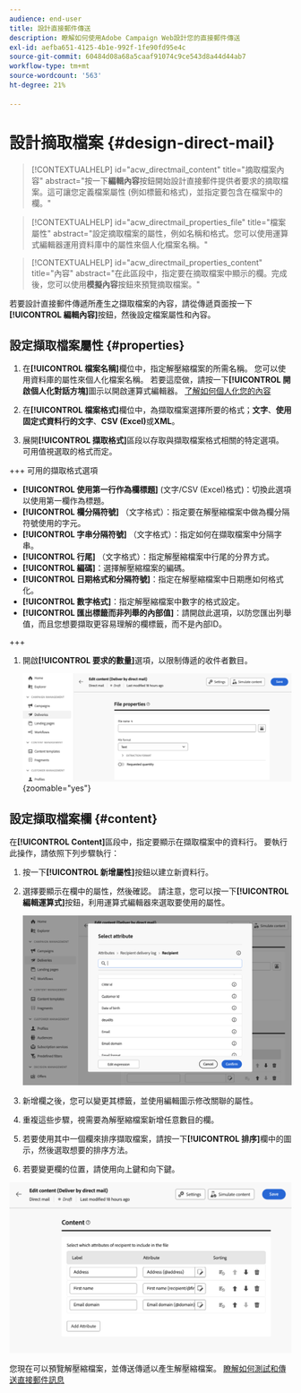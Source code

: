 ```yaml
---
audience: end-user
title: 設計直接郵件傳送
description: 瞭解如何使用Adobe Campaign Web設計您的直接郵件傳送
exl-id: aefba651-4125-4b1e-992f-1fe90fd95e4c
source-git-commit: 60484d08a68a5caaf91074c9ce543d8a44d44ab7
workflow-type: tm+mt
source-wordcount: '563'
ht-degree: 21%

---
```


# 設計摘取檔案 {#design-direct-mail}

>[!CONTEXTUALHELP]
>id="acw_directmail_content"
>title="摘取檔案內容"
>abstract="按一下&#x200B;**編輯內容**&#x200B;按鈕開始設計直接郵件提供者要求的摘取檔案。這可讓您定義檔案屬性 (例如標籤和格式)，並指定要包含在檔案中的欄。"

>[!CONTEXTUALHELP]
>id="acw_directmail_properties_file"
>title="檔案屬性"
>abstract="設定摘取檔案的屬性，例如名稱和格式。您可以使用運算式編輯器運用資料庫中的屬性來個人化檔案名稱。"

>[!CONTEXTUALHELP]
>id="acw_directmail_properties_content"
>title="內容"
>abstract="在此區段中，指定要在摘取檔案中顯示的欄。完成後，您可以使用&#x200B;**模擬內容**&#x200B;按鈕來預覽摘取檔案。"

若要設計直接郵件傳遞所產生之擷取檔案的內容，請從傳遞頁面按一下&#x200B;**[!UICONTROL 編輯內容]**&#x200B;按鈕，然後設定檔案屬性和內容。

## 設定擷取檔案屬性 {#properties}

1. 在&#x200B;**[!UICONTROL 檔案名稱]**&#x200B;欄位中，指定解壓縮檔案的所需名稱。 您可以使用資料庫的屬性來個人化檔案名稱。 若要這麼做，請按一下&#x200B;**[!UICONTROL 開啟個人化對話方塊]**&#x200B;圖示以開啟運算式編輯器。 [了解如何個人化您的內容](../personalization/personalize.md)

1. 在&#x200B;**[!UICONTROL 檔案格式]**&#x200B;欄位中，為擷取檔案選擇所要的格式；**文字**、**使用固定式資料行的文字**、**CSV (Excel)**&#x200B;或&#x200B;**XML**。

1. 展開&#x200B;**[!UICONTROL 擷取格式]**&#x200B;區段以存取與擷取檔案格式相關的特定選項。 可用值視選取的格式而定。

+++ 可用的擷取格式選項

   * **[!UICONTROL 使用第一行作為欄標題]** (文字/CSV (Excel)格式)：切換此選項以使用第一欄作為標題。
   * **[!UICONTROL 欄分隔符號]** （文字格式）：指定要在解壓縮檔案中做為欄分隔符號使用的字元。
   * **[!UICONTROL 字串分隔符號]** （文字格式）：指定如何在擷取檔案中分隔字串。
   * **[!UICONTROL 行尾]** （文字格式）：指定解壓縮檔案中行尾的分界方式。
   * **[!UICONTROL 編碼]**：選擇解壓縮檔案的編碼。
   * **[!UICONTROL 日期格式和分隔符號]**：指定在解壓縮檔案中日期應如何格式化。
   * **[!UICONTROL 數字格式]**：指定解壓縮檔案中數字的格式設定。
   * **[!UICONTROL 匯出標籤而非列舉的內部值]**：請開啟此選項，以防您匯出列舉值，而且您想要擷取更容易理解的欄標籤，而不是內部ID。

+++

1. 開啟&#x200B;**[!UICONTROL 要求的數量]**&#x200B;選項，以限制傳遞的收件者數目。

   ![](assets/dm-content-details.png){zoomable="yes"}

## 設定擷取檔案欄 {#content}

在&#x200B;**[!UICONTROL Content]**&#x200B;區段中，指定要顯示在擷取檔案中的資料行。 要執行此操作，請依照下列步驟執行：

1. 按一下&#x200B;**[!UICONTROL 新增屬性]**&#x200B;按鈕以建立新資料行。
1. 選擇要顯示在欄中的屬性，然後確認。 請注意，您可以按一下&#x200B;**[!UICONTROL 編輯運算式]**&#x200B;按鈕，利用運算式編輯器來選取要使用的屬性。

   ![](assets/dm-add-attribute.png)

1. 新增欄之後，您可以變更其標籤，並使用編輯圖示修改關聯的屬性。
1. 重複這些步驟，視需要為解壓縮檔案新增任意數目的欄。
1. 若要使用其中一個欄來排序擷取檔案，請按一下&#x200B;**[!UICONTROL 排序]**&#x200B;欄中的圖示，然後選取想要的排序方法。
1. 若要變更欄的位置，請使用向上鍵和向下鍵。

![](assets/dm-content-attributes.png)

您現在可以預覽解壓縮檔案，並傳送傳遞以產生解壓縮檔案。 [瞭解如何測試和傳送直接郵件訊息](send-direct-mail.md)
